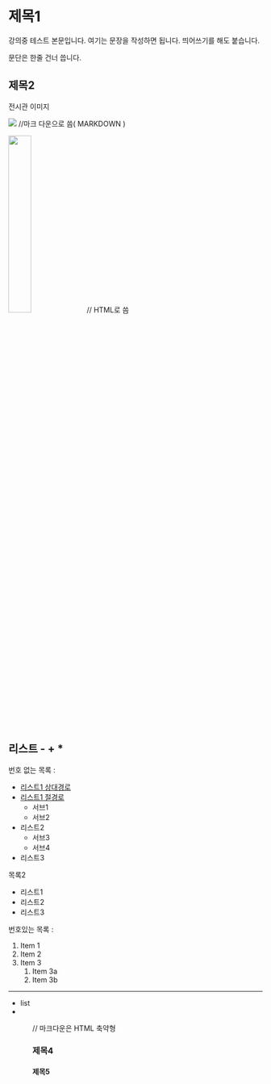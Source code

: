 # 제목1

강의중 테스트 본문입니다. 여기는 문장을 작성하면 됩니다.
띄어쓰기를 해도 붙습니다.

문단은 한줄 건너 씁니다.

## 제목2

전시관 이미지

![](https://imgnews.pstatic.net/image/001/2021/05/12/AKR20210512118200052_01_i_P4_20210512150716876.jpg?type=w647) //마크 다운으로 씀( MARKDOWN )

<img src="https://imgnews.pstatic.net/image/001/2021/05/12/AKR20210512118200052_01_i_P4_20210512150716876.jpg?type=w647"
width="30%">  // HTML로 씀



## 리스트 - + *

번호 없는 목록 :
 - [리스트1 상대경로](Secondfile.md)
 - [리스트1 절경로](./Secondfile.md)
     - 서브1
     - 서브2
 - 리스트2
     - 서브3
     - 서브4
 - 리스트3

목록2
 + 리스트1
 + 리스트2
 + 리스트3
 
번호있는 목록 :
1. Item 1
1. Item 2
1. Item 3
   1. Item 3a
   1. Item 3b

---
<ul>
 <li>list<li>
 <ul>
  
//  마크다운은 HTML 축약형

### 제목4

#### 제목5
 
